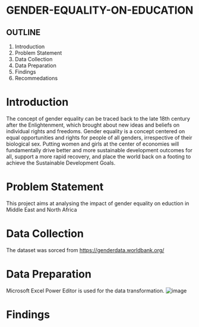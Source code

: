 # GENDER-EQUALITY-ON-EDUCATION
## OUTLINE
1. Introduction
2. Problem Statement
3. Data Collection
4. Data Preparation
5. Findings
6. Recommedations

# Introduction
The concept of gender equality can be traced back to the late 18th century after the Enlightenment, which brought about new ideas and beliefs on individual rights and freedoms. Gender equality is a concept centered on equal opportunities and rights for people of all genders, irrespective of their biological sex. Putting women and girls at the center of economies will fundamentally drive better and more sustainable development outcomes for all, support a more rapid recovery, and place the world back on a footing to achieve the Sustainable Development Goals.
# Problem Statement
This project aims at analysing the impact of gender equality on eduction in Middle East and North Africa
# Data Collection
The dataset was sorced from https://genderdata.worldbank.org/
# Data Preparation
Microsoft Excel Power Editor is used for the data transformation.
![image](https://github.com/KANYIANALYST/GENDER-EQUALITY-ON-EDUCATION/assets/130997793/96d8de71-c4cf-4151-b220-dbed700ffb19)


# Findings


